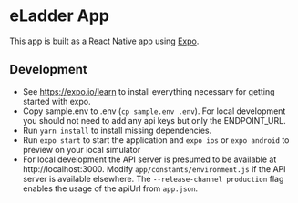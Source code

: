 # eLadder App

This app is built as a React Native app using [Expo](https://expo.io).

## Development

- See https://expo.io/learn to install everything necessary for getting started with expo.
- Copy sample.env to .env (`cp sample.env .env`). For local development you should not need to add any api keys but only the ENDPOINT_URL.
- Run `yarn install` to install missing dependencies.
- Run `expo start` to start the application and `expo ios` or `expo android` to preview on your local simulator
- For local development the API server is presumed to be available at http://localhost:3000. Modify `app/constants/environment.js` if the API server is available elsewhere. The `--release-channel production` flag enables the usage of the apiUrl from `app.json`.
